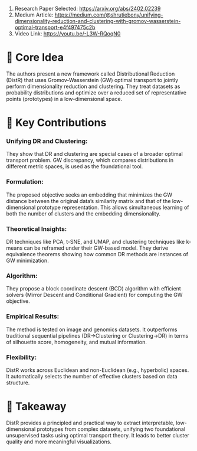 1) Research Paper Selected: https://arxiv.org/abs/2402.02239
2) Medium Article: https://medium.com/@shrutiebony/unifying-dimensionality-reduction-and-clustering-with-gromov-wasserstein-optimal-transport-e4f497475c2b
3) Video Link: https://youtu.be/-L3W-RQoqN0
# 🧠 Core Idea
The authors present a new framework called Distributional Reduction (DistR) that uses Gromov-Wasserstein (GW) optimal transport to jointly perform dimensionality reduction and clustering. They treat datasets as probability distributions and optimize over a reduced set of representative points (prototypes) in a low-dimensional space.

# 🧩 Key Contributions
### Unifying DR and Clustering:
They show that DR and clustering are special cases of a broader optimal transport problem.
GW discrepancy, which compares distributions in different metric spaces, is used as the foundational tool.
### Formulation:
The proposed objective seeks an embedding that minimizes the GW distance between the original data’s similarity matrix and that of the low-dimensional prototype representation.
This allows simultaneous learning of both the number of clusters and the embedding dimensionality.
### Theoretical Insights:
DR techniques like PCA, t-SNE, and UMAP, and clustering techniques like k-means can be reframed under their GW-based model.
They derive equivalence theorems showing how common DR methods are instances of GW minimization.
### Algorithm:
They propose a block coordinate descent (BCD) algorithm with efficient solvers (Mirror Descent and Conditional Gradient) for computing the GW objective.
### Empirical Results:
The method is tested on image and genomics datasets.
It outperforms traditional sequential pipelines (DR→Clustering or Clustering→DR) in terms of silhouette score, homogeneity, and mutual information.
### Flexibility:
DistR works across Euclidean and non-Euclidean (e.g., hyperbolic) spaces.
It automatically selects the number of effective clusters based on data structure.
# 📌 Takeaway
DistR provides a principled and practical way to extract interpretable, low-dimensional prototypes from complex datasets, unifying two foundational unsupervised tasks using optimal transport theory. It leads to better cluster quality and more meaningful visualizations.


